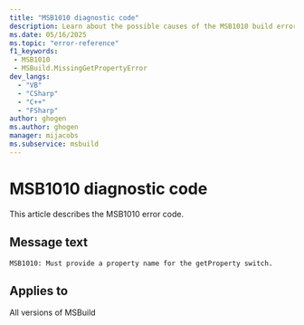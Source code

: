 ```yaml
---
title: "MSB1010 diagnostic code"
description: Learn about the possible causes of the MSB1010 build error, and get troubleshooting tips.
ms.date: 05/16/2025
ms.topic: "error-reference"
f1_keywords:
 - MSB1010
 - MSBuild.MissingGetPropertyError
dev_langs:
  - "VB"
  - "CSharp"
  - "C++"
  - "FSharp"
author: ghogen
ms.author: ghogen
manager: mijacobs
ms.subservice: msbuild
---
```


# MSB1010 diagnostic code

<!-- :::ErrorDefinitionDescription::: -->
<!-- :::editable-content name="introDescription"::: -->
This article describes the MSB1010 error code.
<!-- :::editable-content-end::: -->

## Message text

<!-- :::editable-content name="messageText"::: -->
`MSB1010: Must provide a property name for the getProperty switch.`
<!-- :::editable-content-end::: -->
<!-- MSB1010: Must provide a property name for the getProperty switch. -->

<!-- :::editable-content name="postOutputDescription"::: -->
<!--
{StrBegin="MSBUILD : error MSB1010: "}UE: This happens if the user does something like "msbuild.exe -getProperty". The user must pass in an actual property name
      following the switch, as in "msbuild.exe -getProperty:blah".
      LOCALIZATION: The prefix "MSBUILD : error MSBxxxx:" should not be localized.
-->
<!-- :::editable-content-end::: -->
<!-- :::ErrorDefinitionDescription-end::: -->

## Applies to

All versions of MSBuild
